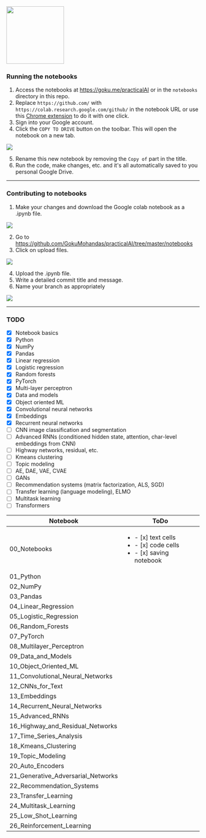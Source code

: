 <img src="https://raw.githubusercontent.com/GokuMohandas/practicalAI/master/images/logo.png" width=150>

### Running the notebooks
1. Access the notebooks at https://goku.me/practicalAI or in the `notebooks` directory in this repo.
2. Replace `https://github.com/` with `https://colab.research.google.com/github/` in the notebook URL or use this [Chrome extension](https://chrome.google.com/webstore/detail/open-in-colab/iogfkhleblhcpcekbiedikdehleodpjo) to do it with one click.
3. Sign into your Google account.
4. Click the `COPY TO DRIVE` button on the toolbar. This will open the notebook on a new tab.

<img src="https://raw.githubusercontent.com/GokuMohandas/practicalAI/master/images/copy_to_drive.png">

5. Rename this new notebook by removing the `Copy of` part in the title.
6. Run the code, make changes, etc. and it's all automatically saved to you personal Google Drive.


---


### Contributing to notebooks
1. Make your changes and download the Google colab notebook as a .ipynb file.

<img src="https://raw.githubusercontent.com/GokuMohandas/practicalAI/master/images/download_ipynb.png">

2. Go to https://github.com/GokuMohandas/practicalAI/tree/master/notebooks
3. Click on upload files.

<img src="https://raw.githubusercontent.com/GokuMohandas/practicalAI/master/images/upload.png">

4. Upload the .ipynb file.
5. Write a detailed commit title and message.
6. Name your branch as appropriately

<img src="https://raw.githubusercontent.com/GokuMohandas/practicalAI/master/images/commit.png">


---


### TODO
- [x] Notebook basics
- [x] Python
- [x] NumPy
- [x] Pandas
- [x] Linear regression
- [x] Logistic regression
- [x] Random forests
- [x] PyTorch
- [x] Multi-layer perceptron
- [x] Data and models
- [x] Object oriented ML
- [x] Convolutional neural networks
- [x] Embeddings
- [x] Recurrent neural networks
- [ ] CNN image classification and segmentation
- [ ] Advanced RNNs (conditioned hidden state, attention, char-level embeddings from CNN)
- [ ] Highway networks, residual, etc.
- [ ] Kmeans clustering
- [ ] Topic modeling
- [ ] AE, DAE, VAE, CVAE
- [ ] GANs
- [ ] Recommendation systems (matrix factorization, ALS, SGD)
- [ ] Transfer learning (language modeling), ELMO
- [ ] Multitask learning
- [ ] Transformers

|              Notebook              |                           ToDo                           |
|------------------------------------|----------------------------------------------------------|
| 00_Notebooks                       | <ul><li>- [x] text cells</li><li>- [x] code cells</li><li>- [x] saving notebook</li></ul> |
| 01_Python                          |                                                          |
| 02_NumPy                           |                                                          |
| 03_Pandas                          |                                                          |
| 04_Linear_Regression               |                                                          |
| 05_Logistic_Regression             |                                                          |
| 06_Random_Forests                  |                                                          |
| 07_PyTorch                         |                                                          |
| 08_Multilayer_Perceptron           |                                                          |
| 09_Data_and_Models                 |                                                          |
| 10_Object_Oriented_ML              |                                                          |
| 11_Convolutional_Neural_Networks   |                                                          |
| 12_CNNs_for_Text                   |                                                          |
| 13_Embeddings                      |                                                          |
| 14_Recurrent_Neural_Networks       |                                                          |
| 15_Advanced_RNNs                   |                                                          |
| 16_Highway_and_Residual_Networks   |                                                          |
| 17_Time_Series_Analysis            |                                                          |
| 18_Kmeans_Clustering               |                                                          |
| 19_Topic_Modeling                  |                                                          |
| 20_Auto_Encoders                   |                                                          |
| 21_Generative_Adversarial_Networks |                                                          |
| 22_Recommendation_Systems          |                                                          |
| 23_Transfer_Learning               |                                                          |
| 24_Multitask_Learning              |                                                          |
| 25_Low_Shot_Learning               |                                                          |
| 26_Reinforcement_Learning          |                                                          |

